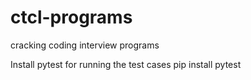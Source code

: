 # ctcl-programs
 cracking coding interview programs

Install pytest for running the test cases
pip install pytest
